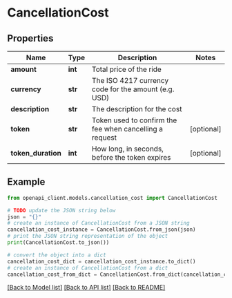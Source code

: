 # CancellationCost


## Properties

Name | Type | Description | Notes
------------ | ------------- | ------------- | -------------
**amount** | **int** | Total price of the ride | 
**currency** | **str** | The ISO 4217 currency code for the amount (e.g. USD) | 
**description** | **str** | The description for the cost | 
**token** | **str** | Token used to confirm the fee when cancelling a request | [optional] 
**token_duration** | **int** | How long, in seconds, before the token expires | [optional] 

## Example

```python
from openapi_client.models.cancellation_cost import CancellationCost

# TODO update the JSON string below
json = "{}"
# create an instance of CancellationCost from a JSON string
cancellation_cost_instance = CancellationCost.from_json(json)
# print the JSON string representation of the object
print(CancellationCost.to_json())

# convert the object into a dict
cancellation_cost_dict = cancellation_cost_instance.to_dict()
# create an instance of CancellationCost from a dict
cancellation_cost_from_dict = CancellationCost.from_dict(cancellation_cost_dict)
```
[[Back to Model list]](../README.md#documentation-for-models) [[Back to API list]](../README.md#documentation-for-api-endpoints) [[Back to README]](../README.md)



